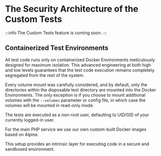 # The Security Architecture of the Custom Tests

:::info
The Custom Tests feature is coming soon.
:::

## Containerized Test Environments

All test code runs only on containerized Docker Environments meticulously designed for maximum isolation. This advanced engineering at both high and low levels guarantees that the test code execution remains completely segregated from the rest of the system.

Every volume mount was carefully considered, and by default, only the directories within the disposable test directory are mounted into the Docker Environments. The only exception is if you choose to mount additional volumes with the `--volumes` parameter or config file, in which case the volumes will be mounted in read-only mode.

The tests are executed as a non-root user, defaulting to UID/GID of your currently logged-in user.

For the main PHP service we use our own custom-built Docker images based on Alpine.

This setup provides an intrinsic layer for executing code in a secure and sandboxed environment.
